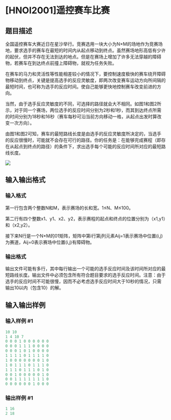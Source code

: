 # [HNOI2001]遥控赛车比赛

## 题目描述

全国遥控赛车大赛近日在星沙举行。竞赛选用一块大小为N×M的场地作为竞赛场地，要求选手的赛车在最短的时间内从起点移动到终点。虽然赛场地形高低有少许的起伏，但并不存在无法到达的地点。但是在赛场上增加了许多无法穿越的障碍物，若赛车在到达终点前撞上障碍物，就视为任务失败。

在赛车的马力和灵活性等性能相差较小的情况下，要控制速度极快的赛车绕开障碍物移动到终点，关键是提高选手的反应灵敏度，即两次改变赛车运动方向所间隔的最短时间，也可称为选手的反应时间。使自己能够更快地控制赛车改变前进的方向。

当然，由于选手反应灵敏度的不同，可选择的路径就会大不相同。如图1和图2所示，对于同一个赛场，两位选手的反应时间分别为2秒和1秒，而其到达终点所需的时间分别为18秒和16秒（赛车每秒可沿当前方向移动一格，从起点出发时算改变一次方向）。

由图1和图2可知，赛车的最短路线长度是由选手的反应灵敏度所决定的，当选手的反应很慢时，可能就不会存在可行的路径。你的任务是：在能够完成赛程（即存在从起点到终点的路径）的条件下，求出选手每个可能的反应时间所对应的最短路线长度。

![](https://cdn.luogu.com.cn/upload/pic/1294.png)

## 输入输出格式

### 输入格式

第一行包含两个整数N和M，表示赛场的长和宽。1≤N、M≤100。

第二行有四个整数x1、y1、x2、y2，表示赛程的起点和终点的位置分别为（x1,y1）和（x2,y2）。

接下来N行是一个N×M的01矩阵，矩阵中第i行第j列元素Aij=1表示赛场中位置(i,j)为赛道，Aij=0表示赛场中位置(i,j)有障碍物。

### 输出格式

输出文件可能有多行，其中每行输出一个可能的选手反应时间及该时间所对应的最短路线长度。输出文件中必须包含所有符合题目要求的选手反应时间。注意：由于选手的反应时间不可能很慢，因而不必考虑选手反应时间大于10秒的情况，只需输出10以内（包含10）的解。

## 输入输出样例

### 输入样例 #1

```cpp
10 10                                   
1 4 10 7                                 
0 0 0 1 0 0 0 0 0 0
0 0 0 1 1 1 0 0 0 0
0 0 0 1 0 1 0 0 0 0
1 1 1 1 0 1 1 1 1 0
1 0 0 0 0 0 0 0 1 0
1 0 1 1 1 0 1 1 1 0
1 1 1 0 1 1 1 0 1 0
0 0 1 0 0 0 0 0 1 0
0 0 1 1 1 1 1 1 1 0
0 0 0 0 0 0 1 0 0 0

```
### 输出样例 #1

```cpp
1 16
2 18

```
